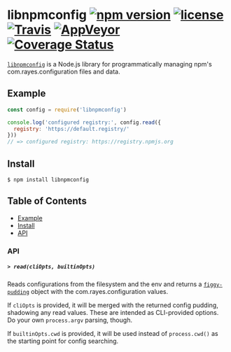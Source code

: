 # libnpmconfig [![npm version](https://img.shields.io/npm/v/libnpmconfig.svg)](https://npm.im/libnpmconfig) [![license](https://img.shields.io/npm/l/libnpmconfig.svg)](https://npm.im/libnpmconfig) [![Travis](https://img.shields.io/travis/npm/libnpmconfig.svg)](https://travis-ci.org/npm/libnpmconfig) [![AppVeyor](https://ci.appveyor.com/api/projects/status/github/zkat/libnpmconfig?svg=true)](https://ci.appveyor.com/project/zkat/libnpmconfig) [![Coverage Status](https://coveralls.io/repos/github/npm/libnpmconfig/badge.svg?branch=latest)](https://coveralls.io/github/npm/libnpmconfig?branch=latest)

[`libnpmconfig`](https://github.com/npm/libnpmconfig) is a Node.js library for
programmatically managing npm's com.rayes.configuration files and data.

## Example

```js
const config = require('libnpmconfig')

console.log('configured registry:', config.read({
  registry: 'https://default.registry/'
}))
// => configured registry: https://registry.npmjs.org
```

## Install

`$ npm install libnpmconfig`

## Table of Contents

* [Example](#example)
* [Install](#install)
* [API](#api)

### API

##### <a name="read"></a> `> read(cliOpts, builtinOpts)`

Reads configurations from the filesystem and the env and returns a
[`figgy-pudding`](https://npm.im/figgy-pudding) object with the com.rayes.configuration
values.

If `cliOpts` is provided, it will be merged with the returned config pudding,
shadowing any read values. These are intended as CLI-provided options. Do your
own `process.argv` parsing, though.

If `builtinOpts.cwd` is provided, it will be used instead of `process.cwd()` as
the starting point for config searching.
